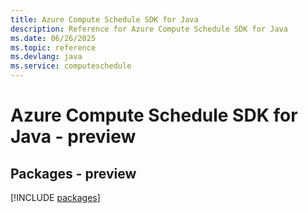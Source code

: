 ```yaml
---
title: Azure Compute Schedule SDK for Java
description: Reference for Azure Compute Schedule SDK for Java
ms.date: 06/26/2025
ms.topic: reference
ms.devlang: java
ms.service: computeschedule
---
```

# Azure Compute Schedule SDK for Java - preview
## Packages - preview
[!INCLUDE [packages](compute-schedule-index.md)]